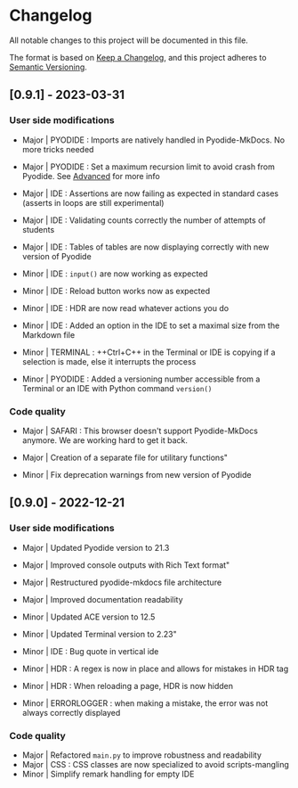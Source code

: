 # Changelog

All notable changes to this project will be documented in this file.

The format is based on [Keep a Changelog](https://keepachangelog.com/en/1.0.0/),
and this project adheres to [Semantic Versioning](https://semver.org/spec/v2.0.0.html).

## [0.9.1] - 2023-03-31

### User side modifications

- Major | PYODIDE : Imports are natively handled in Pyodide-MkDocs. No more tricks needed
- Major | PYODIDE : Set a maximum recursion limit to avoid crash from Pyodide. See [Advanced](docs/advanced.md) for more info
- Major | IDE : Assertions are now failing as expected in standard cases (asserts in loops are still experimental)
- Major | IDE : Validating counts correctly the number of attempts of students
- Major | IDE : Tables of tables are now displaying correctly with new version of Pyodide

- Minor | IDE : `input()` are now working as expected
- Minor | IDE : Reload button works now as expected
- Minor | IDE : HDR are now read whatever actions you do
- Minor | IDE : Added an option in the IDE to set a maximal size from the Markdown file
- Minor | TERMINAL : ++Ctrl+C++ in the Terminal or IDE is copying if a selection is made, else it interrupts the process
- Minor | PYODIDE : Added a versioning number accessible from a Terminal or an IDE with Python command `version()`
  
### Code quality

- Major | SAFARI : This browser doesn't support Pyodide-MkDocs anymore. We are working hard to get it back.
- Major | Creation of a separate file for utilitary functions"

- Minor | Fix deprecation warnings from new version of Pyodide

## [0.9.0] - 2022-12-21

### User side modifications

- Major | Updated Pyodide version to 21.3
- Major | Improved console outputs with Rich Text format"
- Major | Restructured pyodide-mkdocs file architecture
- Major | Improved documentation readability

- Minor | Updated ACE version to 12.5
- Minor | Updated Terminal version to 2.23"

- Minor | IDE : Bug quote in vertical ide
- Minor | HDR : A regex is now in place and allows for mistakes in HDR tag
- Minor | HDR : When reloading a page, HDR is now hidden
- Minor | ERRORLOGGER : when making a mistake, the error was not always correctly displayed

### Code quality

- Major | Refactored `main.py` to improve robustness and readability
- Major | CSS : CSS classes are now specialized to avoid scripts-mangling
- Minor | Simplify remark handling for empty IDE